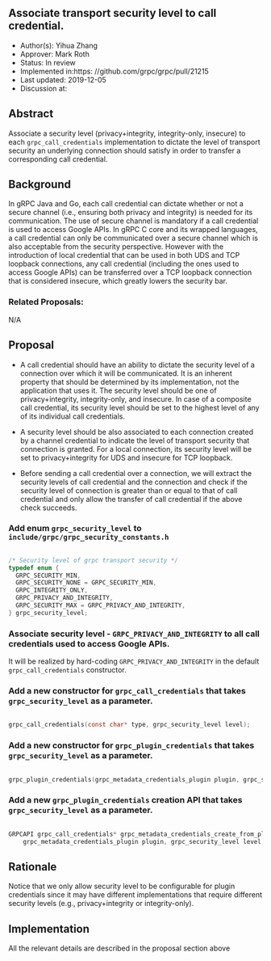Associate transport security level to call credential.
----
* Author(s): Yihua Zhang
* Approver: Mark Roth
* Status: In review
* Implemented in:https: //github.com/grpc/grpc/pull/21215
* Last updated: 2019-12-05
* Discussion at:

## Abstract

Associate a security level (privacy+integrity, integrity-only, insecure)
to each `grpc_call_credentials` implementation to dictate the level of
transport security an underlying connection should satisfy in order to transfer
a corresponding call credential.

## Background

In gRPC Java and Go, each call credential can dictate whether or not
a secure channel (i.e., ensuring both privacy and integrity) is needed
for its communication. The use of secure channel is mandatory if a call
credential is used to access Google APIs. In gRPC C core and its wrapped
languages, a call credential can only be communicated over a secure channel
which is also acceptable from the security perspective. However with the
introduction of local credential that can be used in both UDS and TCP loopback
connections, any call credential (including the ones used to access Google APIs)
can be transferred over a TCP loopback connection that is considered insecure, which
greatly lowers the security bar.

### Related Proposals:

N/A

## Proposal

- A call credential should have an ability to dictate the security level of
  a connection over which it will be communicated. It is an inherent property that
  should be determined by its implementation, not the application that uses it.
  The security level should be one of privacy+integrity, integrity-only, and insecure.
  In case of a composite call credential, its security level should be set to the highest
  level of any of its individual call credentials.

- A security level should be also associated to each connection created by a channel
  credential to indicate the level of transport security that connection is granted.
  For a local connection, its security level will be set to privacy+integrity for UDS and
  insecure for TCP loopback.


- Before sending a call credential over a connection, we will extract the security levels
  of call credential and the connection and check if the security level of
  connection is greater than or equal to that of call credential and only allow
  the transfer of call credential if the above check succeeds.


### Add enum `grpc_security_level` to `include/grpc/grpc_security_constants.h`

``` C

/* Security level of grpc transport security */
typedef enum {
  GRPC_SECURITY_MIN,
  GRPC_SECURITY_NONE = GRPC_SECURITY_MIN,
  GRPC_INTEGRITY_ONLY,
  GRPC_PRIVACY_AND_INTEGRITY,
  GRPC_SECURITY_MAX = GRPC_PRIVACY_AND_INTEGRITY,
} grpc_security_level;

```
### Associate security level - `GRPC_PRIVACY_AND_INTEGRITY` to all call credentials used to access Google APIs.

It will be realized by hard-coding `GRPC_PRIVACY_AND_INTEGRITY` in the
default `grpc_call_credentials` constructor.

### Add a new constructor for `grpc_call_credentials` that takes `grpc_security_level` as a parameter.

``` C

grpc_call_credentials(const char* type, grpc_security_level level);

```

### Add a new constructor for `grpc_plugin_credentials` that takes `grpc_security_level` as a parameter.

``` C

grpc_plugin_credentials(grpc_metadata_credentials_plugin plugin, grpc_security_level level);

```

### Add a new `grpc_plugin_credentials` creation API that takes `grpc_security_level` as a parameter.

``` C

GRPCAPI grpc_call_credentials* grpc_metadata_credentials_create_from_plugin(
    grpc_metadata_credentials_plugin plugin, grpc_security_level level, void* reserved);

```

## Rationale
Notice that we only allow security level to be configurable for plugin credentials
since it may have different implementations that require different security
levels (e.g., privacy+integrity or integrity-only).

## Implementation
All the relevant details are described in the proposal section above
